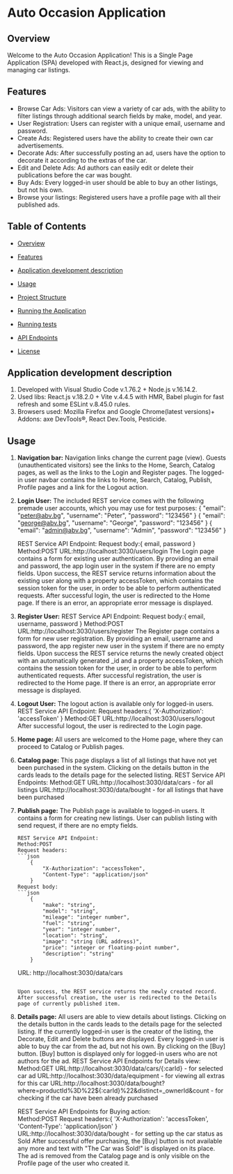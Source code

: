 # Auto Occasion Application

## Overview

Welcome to the Auto Occasion Application! This is a Single Page Application (SPA) developed with React.js, designed for viewing and managing car listings.

## Features

 -	Browse Car Ads: Visitors can view a variety of car ads, with the ability to filter listings through additional search fields by make, model, and year.
 -	User Registration: Users can register with a unique email, username and password.
 -	Create Ads: Registered users have the ability to create their own car advertisements.
 -	Decorate Ads: After successfully posting an ad, users have the option to decorate it according to the extras of the car.
 -	Edit and Delete Ads: Ad authors can easily edit or delete their publications before the car was bought.
 -  Buy Ads: Every logged-in user should be able to buy an other listings, but not his own.
 -	Browse your listings: Registered users have a profile page with all their published ads.

## Table of Contents

-   [Overview](#overview)
-   [Features](#features)
-   [Application development description](#application-development-description)
-   [Usage](#usage)

-   [Project Structure](#project-structure)
-   [Running the Application](#running-the-application)
-   [Running tests](#running-tests)
-   [API Endpoints](#api-endpoints)
-   [License](#license)

## Application development description

1. Developed with Visual Studio Code v.1.76.2 + Node.js v.16.14.2.
2. Used libs: React.js v.18.2.0 + Vite v.4.4.5 with HMR, Babel plugin for fast refresh and some ESLint v.8.45.0 rules.
3. Browsers used: Mozilla Firefox and Google Chrome(latest versions)+ Addons: axe DevTools®, React Dev.Tools, Pesticide.

## Usage

1. **Navigation bar:**
   Navigation links change the current page (view). Guests (unauthenticated visitors) see the links to the Home, Search, Catalog pages, as well as the links to the Login and Register pages.
   The logged-in user navbar contains the links to Home, Search, Catalog, Publish, Profile pages and a link for the Logout action.
2. **Login User:**
   The included REST service comes with the following premade user accounts, which you may use for test purposes:
	{ "email": "peter@abv.bg", "username": "Peter", "password": "123456" }
	{ "email": "george@abv.bg", "username": "George", "password": "123456" }
	{ "email": "admin@abv.bg", "username": "Admin", "password": "123456" }
	
	REST Service API Endpoint:
	Request body:{ email, password }
	Method:POST 
	URL:http://localhost:3030/users/login
	The Login page contains a form for existing user authentication. By providing an email and password, the app login user in the system if there are no empty fields.
	Upon success, the REST service returns information about the existing user along with a property accessToken, which contains the session token for the user, in order to be able to perform authenticated requests.
	After successful login, the user is redirected to the Home page. If there is an error, an appropriate error message is displayed.
3.	**Register User:**
	REST Service API Endpoint:
	Request body:{ email, username, password }
	Method:POST 
	URL:http://localhost:3030/users/register
	The Register page contains a form for new user registration. By providing an email, username and password, the app register new user in the system if there are no empty fields.
	Upon success the REST service returns the newly created object with an automatically generated _id and a property accessToken, which contains the session token for the user, in order to be able to perform authenticated requests.
	After successful registration, the user is redirected to the Home page. If there is an error, an appropriate error message is displayed.
4.	**Logout User:**
	The logout action is available only for logged-in users.
	REST Service API Endpoint:
	Request headers:{ 'X-Authorization': 'accessToken' }
	Method:GET 
	URL:http://localhost:3030/users/logout
	After successful logout, the user is redirected to the Login page.
5.	**Home page:**
	All users are welcomed to the Home page, where they can proceed to Catalog or Publish pages.
6.	**Catalog page:**
	This page displays a list of all listings that have not yet been purchased in the system. Clicking on the details button in the cards leads to the details page for the selected listing.
	REST Service API Endpoints:
	Method:GET 
	URL:http://localhost:3030/data/cars - for all listings
	URL:http://localhost:3030/data/bought - for all listings that have been purchased
7.	**Publish page:**
	The Publish page is available to logged-in users. It contains a form for creating new listings. User can publish listing with send request, if there are no empty fields.
	```plaintext
	REST Service API Endpoint:
	Method:POST
	Request headers:
	```json
		{
			"X-Authorization": "accessToken",
			"Content-Type": "application/json"
		}
	Request body:
	```json	
		{ 
			"make": "string",
			"model": "string",
			"mileage": "integer number",
			"fuel": "string",
			"year": "integer number",
			"location": "string",
			"image": "string (URL address)",
			"price": "integer or floating-point number",
			"description": "string"
		}
	```
	URL: http://localhost:3030/data/cars
	```
	
	Upon success, the REST service returns the newly created record.
	After successful creation, the user is redirected to the Details page of currently published item.
8.	**Details page:**
	All users are able to view details about listings. Clicking on the details button in the cards leads to the details page for the selected listing. If the currently logged-in user is the creator of the listing, the Decorate, Edit and Delete buttons are displayed.
	Every logged-in user is able to buy the car from the ad, but not his own. By clicking on the [Buy] button. [Buy] button is displayed only for logged-in users who are not authors for the ad.
	REST Service API Endpoints for Details view:	
	Method:GET 
	URL:http://localhost:3030/data/cars/{:carId} - for selected car ad
	URL:http://localhost:3030/data/equipment - for viewing all extras for this car
	URL:http://localhost:3030/data/bought?where=productId%3D%22${:carId}%22&distinct=_ownerId&count - for checking if the car have been already purchased
	
	REST Service API Endpoints for Buying action:	
	Method:POST 
	Request headers:{ 'X-Authorization': 'accessToken', 'Content-Type': 'application/json' }
	URL:http://localhost:3030/data/bought  - for setting up the car status as Sold
	After successful offer purchasing, the [Buy] button is not available any more and text with "The Car was Sold!" is displayed on its place.
	The ad is removed from the Catalog page and is only visible on the Profile page of the user who created it.
	